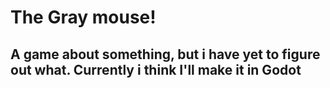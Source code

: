 # The Gray mouse!
## A game about something, but i have yet to figure out what. Currently i think I'll make it in Godot
